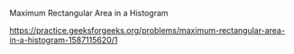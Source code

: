 Maximum Rectangular Area in a Histogram

https://practice.geeksforgeeks.org/problems/maximum-rectangular-area-in-a-histogram-1587115620/1
